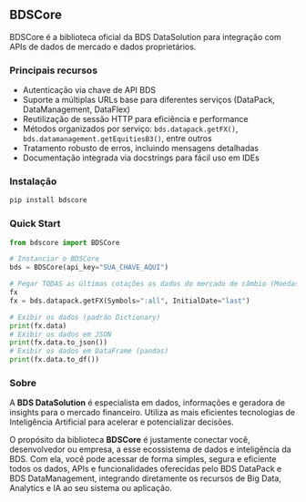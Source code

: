 ## BDSCore

BDSCore é a biblioteca oficial da BDS DataSolution para integração com APIs de dados de mercado e dados proprietários.

### Principais recursos
- Autenticação via chave de API BDS
- Suporte a múltiplas URLs base para diferentes serviços (DataPack, DataManagement, DataFlex)
- Reutilização de sessão HTTP para eficiência e performance
- Métodos organizados por serviço: `bds.datapack.getFX()`, `bds.datamanagement.getEquitiesB3()`, entre outros
- Tratamento robusto de erros, incluindo mensagens detalhadas
- Documentação integrada via docstrings para fácil uso em IDEs

### Instalação

```bash
pip install bdscore
```

### Quick Start

```python
from bdscore import BDSCore

# Instanciar o BDSCore
bds = BDSCore(api_key="SUA_CHAVE_AQUI")

# Pegar TODAS as últimas cotações os dados do mercado de câmbio (Moedas) disponíves no mercado
fx
fx = bds.datapack.getFX(Symbols=":all", InitialDate="last")

# Exibir os dados (padrão Dictionary)
print(fx.data)
# Exibir os dados em JSON
print(fx.data.to_json())
# Exibir os dados em DataFrame (pandas)
print(fx.data.to_df())
```

### Sobre

A **BDS DataSolution** é especialista em dados, informações e geradora de insights para o mercado financeiro. Utiliza as mais eficientes tecnologias de Inteligência Artificial para acelerar e potencializar decisões.

O propósito da biblioteca **BDSCore** é justamente conectar você, desenvolvedor ou empresa, a esse ecossistema de dados e inteligência da BDS. Com ela, você pode acessar de forma simples, segura e eficiente todos os dados, APIs e funcionalidades oferecidas pelo BDS DataPack e BDS DataManagement, integrando diretamente os recursos de Big Data, Analytics e IA ao seu sistema ou aplicação.